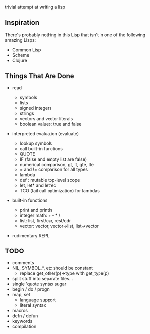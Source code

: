 trivial attempt at writing a lisp

Inspiration
-----------

There's probably nothing in this Lisp that isn't in one of the
following amazing Lisps:

* Common Lisp
* Scheme
* Clojure

Things That Are Done
--------------------
* read
  * symbols
  * lists
  * signed integers
  * strings
  * vectors and vector literals
  * boolean values: true and false

* interpreted evaluation (evaluate)
  * lookup symbols
  * call built-in functions
  * QUOTE
  * IF (false and empty list are false)
  * numerical comparison, gt, lt, gte, lte
  * = and != comparison for all types
  * lambda
  * def : mutable top-level scope
  * let, let\* and letrec
  * TCO (tail call optimization) for lambdas

* built-in functions
  * print and println
  * integer math: + - \* /
  * list: list, first/car, rest/cdr
  * vector: vector, vector->list, list->vector

* rudimentary REPL

TODO
----

* comments
* NIL, SYMBOL\_\*, etc should be constant
  * replace get\_other(p)->type with get\_type(p)
* split stuff into separate files...
* single 'quote syntax sugar
* begin / do / progn
* map, set
  * language support
  * literal syntax
* macros
* defn / defun
* keywords
* compilation

